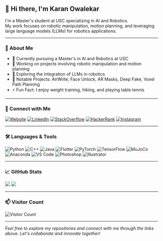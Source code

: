 ## 👋 Hi there, I'm Karan Owalekar

I'm a Master's student at USC specializing in AI and Robotics.  
My work focuses on robotic manipulation, motion planning, and leveraging large language models (LLMs) for robotics applications.

---

### 🧠 About Me

- 🔭 Currently pursuing a Master's in AI and Robotics at USC  
- 🤖 Working on projects involving robotic manipulation and motion planning  
- 🧠 Exploring the integration of LLMs in robotics  
- 🎯 Notable Projects: AirWrite, Face Unlock, AR Masks, Deep Fake, Voxel Path Planning  
- ⚡ Fun Fact: I enjoy weight training, hiking, and playing table tennis  

---

### 🔗 Connect with Me

[![Website](https://img.shields.io/badge/Website-karan--owalekar.web.app-blue?style=flat&logo=google-chrome)](https://karan-owalekar.web.app/)
[![LinkedIn](https://img.shields.io/badge/LinkedIn-Karan%20Owalekar-blue?style=flat&logo=linkedin)](https://www.linkedin.com/in/karan-owalekar/)
[![StackOverflow](https://img.shields.io/badge/StackOverflow-Karan%20Owalekar-orange?style=flat&logo=stackoverflow)](https://stackoverflow.com/users/13592012/karan-owalekar)
[![HackerRank](https://img.shields.io/badge/HackerRank-Karan%20Owalekar-green?style=flat&logo=hackerrank)](https://www.hackerrank.com/KaranOwalekar)
[![Instagram](https://img.shields.io/badge/Instagram-@karan.owalekar-purple?style=flat&logo=instagram)](https://www.instagram.com/karan.owalekar/)

---

### 🛠️ Languages & Tools

![Python](https://img.shields.io/badge/Python-3776AB?style=flat&logo=python&logoColor=white)
![C++](https://img.shields.io/badge/C++-00599C?style=flat&logo=c%2B%2B&logoColor=white)
![Java](https://img.shields.io/badge/Java-007396?style=flat&logo=java&logoColor=white)
![Flutter](https://img.shields.io/badge/Flutter-02569B?style=flat&logo=flutter&logoColor=white)
![PyTorch](https://img.shields.io/badge/PyTorch-EE4C2C?style=flat&logo=pytorch&logoColor=white)
![TensorFlow](https://img.shields.io/badge/TensorFlow-FF6F00?style=flat&logo=tensorflow&logoColor=white)
![MuJoCo](https://img.shields.io/badge/MuJoCo-11245e?style=flat&logo=mujo-co&logoColor=white)
![Anaconda](https://img.shields.io/badge/Anaconda-44A833?style=flat&logo=anaconda&logoColor=white)
![VS Code](https://img.shields.io/badge/VS%20Code-007ACC?style=flat&logo=visual-studio-code&logoColor=white)
![Photoshop](https://img.shields.io/badge/Photoshop-31A8FF?style=flat&logo=adobe-photoshop&logoColor=white)
![Illustrator](https://img.shields.io/badge/Illustrator-FF9A00?style=flat&logo=adobe-illustrator&logoColor=white)

---

### 📈 GitHub Stats

<img src="https://github-readme-stats.vercel.app/api?username=karan-owalekar&show_icons=true&theme=tokyonight" />
<img src="https://github-readme-stats.vercel.app/api/top-langs/?username=karan-owalekar&layout=compact&theme=tokyonight&card_height=200" />

---

### 📫 Visitor Count

![Visitor Count](https://visitor-badge.laobi.icu/badge?page_id=karan-owalekar.karan-owalekar)

---

*Feel free to explore my repositories and connect with me through the links above. Let's collaborate and innovate together!*
